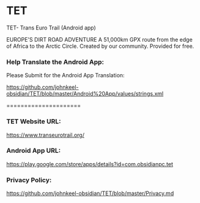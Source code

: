 # TET
TET- Trans Euro Trail (Android app)

EUROPE'S DIRT ROAD ADVENTURE
A 51,000km GPX route from the edge of Africa to the Arctic Circle.
Created by our community.
Provided for free.


### Help Translate the Android App:
Please Submit for the Android App Translation:

https://github.com/johnkeel-obsidian/TET/blob/master/Android%20App/values/strings.xml



=====================


### TET Website URL:
https://www.transeurotrail.org/


### Android App URL:
https://play.google.com/store/apps/details?id=com.obsidianpc.tet

    
### Privacy Policy:
https://github.com/johnkeel-obsidian/TET/blob/master/Privacy.md

